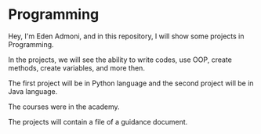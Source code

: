 # Programming
Hey, I'm Eden Admoni, and in this repository, I will show some projects in Programming.

In the projects, we will see the ability to write codes, use OOP, create methods, create variables, and more then.

The first project will be in Python language and the second project will be in Java language.

The courses were in the academy.

The projects will contain a file of a guidance document.